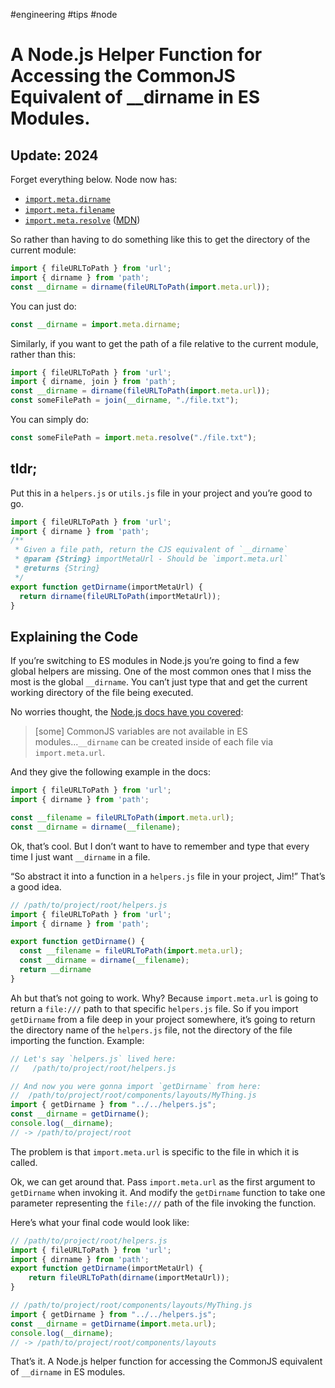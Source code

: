 #engineering #tips #node

# A Node.js Helper Function for Accessing the CommonJS Equivalent of __dirname in ES Modules.

## Update: 2024

Forget everything below. Node now has:

- [`import.meta.dirname`](https://nodejs.org/api/esm.html#importmetadirname)
- [`import.meta.filename`](https://nodejs.org/api/esm.html#importmetafilename)
- [`import.meta.resolve`](https://nodejs.org/api/esm.html#importmetaresolvespecifier) ([MDN](https://developer.mozilla.org/en-US/docs/Web/JavaScript/Reference/Operators/import.meta/resolve))

So rather than having to do something like this to get the  directory of the current module:

```js
import { fileURLToPath } from 'url';
import { dirname } from 'path';
const __dirname = dirname(fileURLToPath(import.meta.url));
```

You can just do:

```js
const __dirname = import.meta.dirname;
```

Similarly, if you want to get the path of a file relative to the current module, rather than this:

```js
import { fileURLToPath } from 'url';
import { dirname, join } from 'path';
const __dirname = dirname(fileURLToPath(import.meta.url));
const someFilePath = join(__dirname, "./file.txt");
```

You can simply do:

```js
const someFilePath = import.meta.resolve("./file.txt");
```

## tldr;

Put this in a `helpers.js` or `utils.js` file in your project and you’re good to go.

```js
import { fileURLToPath } from 'url';
import { dirname } from 'path';
/**
 * Given a file path, return the CJS equivalent of `__dirname`
 * @param {String} importMetaUrl - Should be `import.meta.url`
 * @returns {String}
 */
export function getDirname(importMetaUrl) {
  return dirname(fileURLToPath(importMetaUrl));
}
```

## Explaining the Code

If you’re switching to ES modules in Node.js you’re going to find a few global helpers are missing. One of the most common ones that I miss the most is the global `__dirname`. You can’t just type that and get the current working directory of the file being executed.

No worries thought, the [Node.js docs have you covered](https://nodejs.org/api/esm.html#esm_no_code_require_code_code_exports_code_code_module_exports_code_code_filename_code_code_dirname_code):

> [some] CommonJS variables are not available in ES modules...`__dirname` can be created inside of each file via `import.meta.url`.

And they give the following example in the docs:

```js
import { fileURLToPath } from 'url';
import { dirname } from 'path';

const __filename = fileURLToPath(import.meta.url);
const __dirname = dirname(__filename);
```

Ok, that’s cool. But I don’t want to have to remember and type that every time I just want `__dirname` in a file.

“So abstract it into a function in a `helpers.js` file in your project, Jim!” That’s a good idea.

```js
// /path/to/project/root/helpers.js
import { fileURLToPath } from 'url';
import { dirname } from 'path';

export function getDirname() {
  const __filename = fileURLToPath(import.meta.url);
  const __dirname = dirname(__filename);
  return __dirname
}
```

Ah but that’s not going to work. Why? Because `import.meta.url` is going to return a `file:///` path to that specific `helpers.js` file. So if you import `getDirname` from a file deep in your project somewhere, it’s going to return the directory name of the `helpers.js` file, not the directory of the file importing the function. Example:

```js
// Let's say `helpers.js` lived here:
//   /path/to/project/root/helpers.js

// And now you were gonna import `getDirname` from here:
//  /path/to/project/root/components/layouts/MyThing.js
import { getDirname } from "../../helpers.js";
const __dirname = getDirname();
console.log(__dirname);
// -> /path/to/project/root
```

The problem is that `import.meta.url` is specific to the file in which it is called.

Ok, we can get around that. Pass `import.meta.url` as the first argument to `getDirname` when invoking it. And modify the `getDirname` function to take one parameter representing the `file:///` path of the file invoking the function.

Here’s what your final code would look like:

```js
// /path/to/project/root/helpers.js
import { fileURLToPath } from 'url';
import { dirname } from 'path';
export function getDirname(importMetaUrl) {
	return fileURLToPath(dirname(importMetaUrl));
}

// /path/to/project/root/components/layouts/MyThing.js
import { getDirname } from "../../helpers.js";
const __dirname = getDirname(import.meta.url);
console.log(__dirname);
// -> /path/to/project/root/components/layouts
```

That’s it. A Node.js helper function for accessing the CommonJS equivalent of `__dirname` in ES modules.
